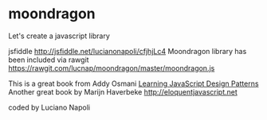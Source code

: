 # moondragon
Let's create a javascript library

jsfiddle <a href="http://jsfiddle.net/lucianonapoli/cfjhjLc4/">http://jsfiddle.net/lucianonapoli/cfjhjLc4</a>
Moondragon library has been included via rawgit https://rawgit.com/lucnap/moondragon/master/moondragon.js


This is a great book from Addy Osmani <a href="http://addyosmani.com/resources/essentialjsdesignpatterns/book">Learning JavaScript Design Patterns</a>
Another great book by Marijn Haverbeke http://eloquentjavascript.net

coded by Luciano Napoli

